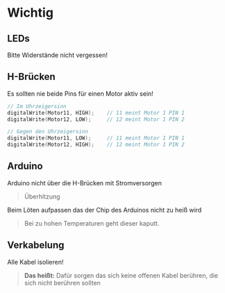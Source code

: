 # Wichtig

## LEDs

Bitte Widerstände nicht vergessen!

## H-Brücken

Es sollten nie beide Pins für einen Motor aktiv sein!

```ino
// Im Uhrzeigersinn
digitalWrite(Motor11, HIGH);    // 11 meint Motor 1 PIN 1
digitalWrite(Motor12, LOW);     // 12 meint Motor 1 PIN 2

// Gegen den Uhrzeigersinn
digitalWrite(Motor11, LOW);     // 11 meint Motor 1 PIN 1
digitalWrite(Motor12, HIGH);    // 12 meint Motor 1 PIN 2
```

## Arduino

Arduino nicht über die H-Brücken mit Stromversorgen
> Überhitzung
>  
Beim Löten aufpassen das der Chip des Arduinos nicht zu heiß wird
> Bei zu hohen Temperaturen geht dieser kaputt.

## Verkabelung

Alle Kabel isolieren!
> **Das heißt:** Dafür sorgen das sich keine offenen Kabel berühren, die sich nicht berühren sollten
